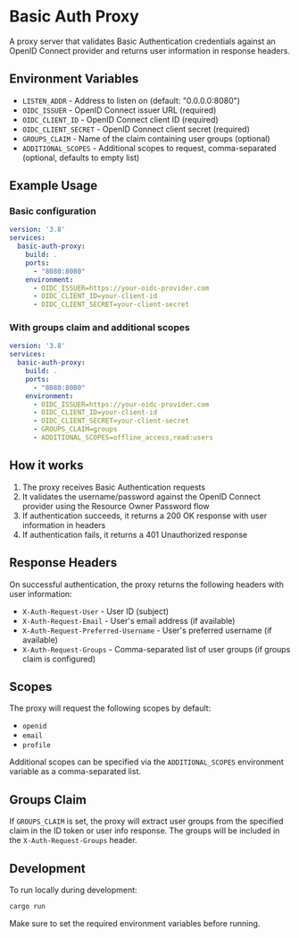 # Basic Auth Proxy

A proxy server that validates Basic Authentication credentials against an OpenID Connect provider and returns user information in response headers.

## Environment Variables

- `LISTEN_ADDR` - Address to listen on (default: "0.0.0.0:8080")
- `OIDC_ISSUER` - OpenID Connect issuer URL (required)
- `OIDC_CLIENT_ID` - OpenID Connect client ID (required)
- `OIDC_CLIENT_SECRET` - OpenID Connect client secret (required)
- `GROUPS_CLAIM` - Name of the claim containing user groups (optional)
- `ADDITIONAL_SCOPES` - Additional scopes to request, comma-separated (optional, defaults to empty list)

## Example Usage

### Basic configuration
```yaml
version: '3.8'
services:
  basic-auth-proxy:
    build: .
    ports:
      - "8080:8080"
    environment:
      - OIDC_ISSUER=https://your-oidc-provider.com
      - OIDC_CLIENT_ID=your-client-id
      - OIDC_CLIENT_SECRET=your-client-secret
```

### With groups claim and additional scopes
```yaml
version: '3.8'
services:
  basic-auth-proxy:
    build: .
    ports:
      - "8080:8080"
    environment:
      - OIDC_ISSUER=https://your-oidc-provider.com
      - OIDC_CLIENT_ID=your-client-id
      - OIDC_CLIENT_SECRET=your-client-secret
      - GROUPS_CLAIM=groups
      - ADDITIONAL_SCOPES=offline_access,read:users
```

## How it works

1. The proxy receives Basic Authentication requests
2. It validates the username/password against the OpenID Connect provider using the Resource Owner Password flow
3. If authentication succeeds, it returns a 200 OK response with user information in headers
4. If authentication fails, it returns a 401 Unauthorized response

## Response Headers

On successful authentication, the proxy returns the following headers with user information:

- `X-Auth-Request-User` - User ID (subject)
- `X-Auth-Request-Email` - User's email address (if available)
- `X-Auth-Request-Preferred-Username` - User's preferred username (if available)
- `X-Auth-Request-Groups` - Comma-separated list of user groups (if groups claim is configured)

## Scopes

The proxy will request the following scopes by default:
- `openid`
- `email`
- `profile`

Additional scopes can be specified via the `ADDITIONAL_SCOPES` environment variable as a comma-separated list.

## Groups Claim

If `GROUPS_CLAIM` is set, the proxy will extract user groups from the specified claim in the ID token or user info response. The groups will be included in the `X-Auth-Request-Groups` header.

## Development

To run locally during development:

```bash
cargo run
```

Make sure to set the required environment variables before running.